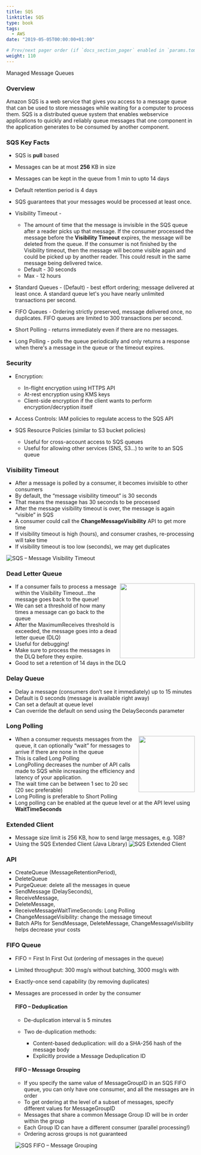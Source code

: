 ```yaml
---
title: SQS
linktitle: SQS
type: book
tags:
  - AWS
date: "2019-05-05T00:00:00+01:00"

# Prev/next pager order (if `docs_section_pager` enabled in `params.toml`)
weight: 110
---
```


Managed Message Queues

<!--more-->

### Overview

Amazon SQS is a web service that gives you access to a message queue that can be used to store messages while waiting for a computer to process them.
SQS is a distributed queue system that enables webservice applications to quickly and reliably queue messages that one component in the application generates to be consumed by another component.

### SQS Key Facts

* SQS is **pull** based
* Messages can be at most **256** KB in size
* Messages can be kept in the queue from 1 min to upto 14 days
* Default retention period is 4 days
* SQS guarantees that your messages would be processed at least once.
* Visibility Timeout -
  * The amount of time that the message is invisible in the SQS queue after a reader picks up that message. If the consumer processed the message before the **Visibility Timeout** expires, the message will be deleted from the queue. If the consumer is not finished by the Visibility timeout, then the message will become visible again and could be picked up by another reader. This could result in the same message being delivered twice.
  *   Default - 30 seconds
  *   Max - 12 hours

* Standard Queues - (Default) - best effort ordering; message delivered at least once. A standard queue let's you have nearly unlimited transactions per second.
* FIFO Queues - Ordering strictly preserved, message delivered once, no duplicates. FIFO queues are limited to 300 transactions per second.
* Short Polling - returns immediately even if there are no messages.
* Long Polling - polls the queue periodically and only returns a response when there's a message in the queue or the timeout expires.

### Security

* Encryption:

  * In-flight encryption using HTTPS API
  * At-rest encryption using KMS keys
  * Client-side encryption if the client wants to perform encryption/decryption itself

* Access Controls: IAM policies to regulate access to the SQS API

* SQS Resource Policies (similar to S3 bucket policies)

  * Useful for cross-account access to SQS queues
  * Useful for allowing other services (SNS, S3…) to write to an SQS queue

### Visibility Timeout

* After a message is polled by a consumer, it becomes invisible to other consumers
* By default, the “message visibility timeout” is 30 seconds
* That means the message has 30 seconds to be processed
* After the message visibility timeout is over, the message is again “visible” in SQS
* A consumer could call the **ChangeMessageVisibility** API to get more time
* If visibility timeout is high (hours), and consumer crashes, re-processing will take time
* If visibility timeout is too low (seconds), we may get duplicates

![SQS – Message Visibility Timeout](/images/uploads/sqs-visibility-timeout.PNG)

### Dead Letter Queue

<img align="right" width="200" height="200" src="/images/uploads/sqs-dlq.PNG">

* If a consumer fails to process a message within the Visibility Timeout…the message goes back to the queue!
* We can set a threshold of how many times a message can go back to the queue
* After the MaximumReceives threshold is exceeded, the message goes into a dead letter queue (DLQ)
* Useful for debugging!
* Make sure to process the messages in the DLQ before they expire.
* Good to set a retention of 14 days in the DLQ

### Delay Queue

* Delay a message (consumers don’t see it immediately) up to 15 minutes
* Default is 0 seconds (message is available right away)
* Can set a default at queue level
* Can override the default on send using the DelaySeconds parameter

### Long Polling

<img align="right" width="150" height="150" src="/images/uploads/sqs-long-polling.PNG">

* When a consumer requests messages from the queue, it can optionally “wait” for messages to arrive if there are none in the queue
* This is called Long Polling
* LongPolling decreases the number of API calls made to SQS while increasing the efficiency and latency of your application.
* The wait time can be between 1 sec to 20 sec (20 sec preferable)
* Long Polling is preferable to Short Polling
* Long polling can be enabled at the queue level or at the API level using **WaitTimeSeconds**

### Extended Client

* Message size limit is 256 KB, how to send large messages, e.g. 1GB?
* Using the SQS Extended Client (Java Library)
![SQS Extended Client](/images/uploads/sqs-extended-client.PNG)

### API

* CreateQueue (MessageRetentionPeriod),
* DeleteQueue
* PurgeQueue: delete all the messages in queue
* SendMessage (DelaySeconds),
* ReceiveMessage,
* DeleteMessage,
* ReceiveMessageWaitTimeSeconds: Long Polling
* ChangeMessageVisibility: change the message timeout
* Batch APIs for SendMessage, DeleteMessage, ChangeMessageVisibility helps decrease your costs

### FIFO Queue

* FIFO = First In First Out (ordering of messages in the queue)
* Limited throughput: 300 msg/s without batching, 3000 msg/s with
* Exactly-once send capability (by removing duplicates)
* Messages are processed in order by the consumer

  #### FIFO – Deduplication

  * De-duplication interval is 5 minutes
  * Two de-duplication methods:

    * Content-based deduplication: will do a SHA-256 hash of the message body
    * Explicitly provide a Message Deduplication ID

  #### FIFO – Message Grouping

  * If you specify the same value of MessageGroupID in an SQS FIFO queue, you can only have one consumer, and all the messages are in order
  * To get ordering at the level of a subset of messages, specify different values for MessageGroupID
  * Messages that share a common Message Group ID will be in order within the group
  * Each Group ID can have a different consumer (parallel processing!)
  * Ordering across groups is not guaranteed

  ![SQS FIFO – Message Grouping](/images/uploads/sqs-fifo-message-grouping.PNG)
